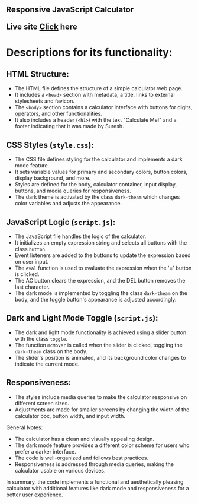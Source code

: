 ## Responsive JavaScript Calculator <p>Live site <a href = "https://calculate-with-suresh.netlify.app/">Click</a> here</p>
<h1><strong>Descriptions for its functionality:</strong></h1>

## HTML Structure:
- The HTML file defines the structure of a simple calculator web page.
- It includes a `<head>` section with metadata, a title, links to external stylesheets and favicon.
- The `<body>` section contains a calculator interface with buttons for digits, operators, and other functionalities.
- It also includes a header (`<h1>`) with the text "Calculate Me!" and a footer indicating that it was made by Suresh.

## CSS Styles (`style.css`):
- The CSS file defines styling for the calculator and implements a dark mode feature.
- It sets variable values for primary and secondary colors, button colors, display background, and more.
- Styles are defined for the body, calculator container, input display, buttons, and media queries for responsiveness.
- The dark theme is activated by the class `dark-theam` which changes color variables and adjusts the appearance.

## JavaScript Logic (`script.js`):
- The JavaScript file handles the logic of the calculator.
- It initializes an empty expression string and selects all buttons with the class `button`.
- Event listeners are added to the buttons to update the expression based on user input.
- The `eval` function is used to evaluate the expression when the '=' button is clicked.
- The AC button clears the expression, and the DEL button removes the last character.
- The dark mode is implemented by toggling the class `dark-theam` on the body, and the toggle button's appearance is adjusted accordingly.

## Dark and Light Mode Toggle (`script.js`):
- The dark and light mode functionality is achieved using a slider button with the class `toggle`.
- The function `mcMover` is called when the slider is clicked, toggling the `dark-theam` class on the body.
- The slider's position is animated, and its background color changes to indicate the current mode.

## Responsiveness:
- The styles include media queries to make the calculator responsive on different screen sizes.
- Adjustments are made for smaller screens by changing the width of the calculator box, button width, and input width.

General Notes:
- The calculator has a clean and visually appealing design.
- The dark mode feature provides a different color scheme for users who prefer a darker interface.
- The code is well-organized and follows best practices.
- Responsiveness is addressed through media queries, making the calculator usable on various devices.

In summary, the code implements a functional and aesthetically pleasing calculator with additional features like dark mode and responsiveness for a better user experience.

